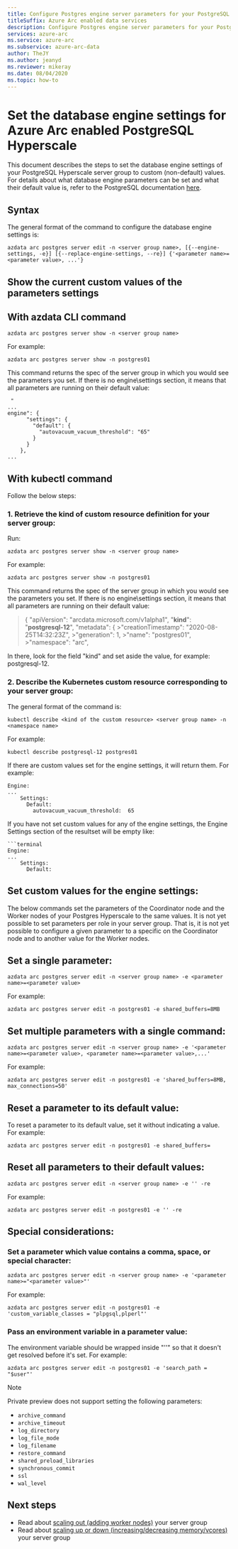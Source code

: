 ```yaml
--- 
title: Configure Postgres engine server parameters for your PostgreSQL Hyperscale server group on Azure Arc
titleSuffix: Azure Arc enabled data services
description: Configure Postgres engine server parameters for your PostgreSQL Hyperscale server group on Azure Arc
services: azure-arc
ms.service: azure-arc
ms.subservice: azure-arc-data
author: TheJY
ms.author: jeanyd
ms.reviewer: mikeray
ms.date: 08/04/2020
ms.topic: how-to
---
```


# Set the database engine settings for Azure Arc enabled PostgreSQL Hyperscale

This document describes the steps to set the database engine settings of your PostgreSQL Hyperscale server group to custom (non-default) values. For details about what database engine parameters can be set and what their default value is, refer to the PostgreSQL documentation [here](https://www.postgresql.org/docs/current/runtime-config.html).


## Syntax
The general format of the command to configure the database engine settings is:
```terminal
azdata arc postgres server edit -n <server group name>, [{--engine-settings, -e}] [{--replace-engine-settings, --re}] {'<parameter name>=<parameter value>, ...'}
```

## Show the current custom values of the parameters settings

## With azdata CLI command
```terminal
azdata arc postgres server show -n <server group name>
```

For example:
```terminal
azdata arc postgres server show -n postgres01
```
This command returns the spec of the server group in which you would see the parameters you set. If there is no engine\settings section, it means that all parameters are running on their default value:
```terminal
 "
...
engine": {
      "settings": {
        "default": {
          "autovacuum_vacuum_threshold": "65"
        }
      }
    },
...
```

## With kubectl command
Follow the below steps:
### 1. Retrieve the kind of custom resource definition for your server group:
Run:
```terminal
azdata arc postgres server show -n <server group name>
```
For example:
```terminal
azdata arc postgres server show -n postgres01
```
This command returns the spec of the server group in which you would see the parameters you set. If there is no engine\settings section, it means that all parameters are running on their default value:
> {
  >"apiVersion": "arcdata.microsoft.com/v1alpha1",
  >"**kind**": "**postgresql-12**",
  >"metadata": {
    >"creationTimestamp": "2020-08-25T14:32:23Z",
    >"generation": 1,
    >"name": "postgres01",
    >"namespace": "arc",

 In there, look for the field "kind" and set aside the value, for example: postgresql-12.

### 2. Describe the Kubernetes custom resource corresponding to your server group: 
The general format of the command is:
```terminal
kubectl describe <kind of the custom resource> <server group name> -n <namespace name>
```
For example:
```terminal
kubectl describe postgresql-12 postgres01
```
If there are custom values set for the engine settings, it will return them. For example:

```terminal
Engine:
...
    Settings:
      Default:
        autovacuum_vacuum_threshold:  65
```
If you have not set custom values for any of the engine settings, the Engine Settings section of the resultset will be empty like:
```the result set is empty, it means you have not customized any of the engine settings.
```terminal
Engine:
...
    Settings:
      Default:
```

## Set custom values for the engine settings:
The below commands set the parameters of the Coordinator node and the Worker nodes of your Postgres Hyperscale to the same values. It is not yet possible to set parameters per role in your server group. That is, it is not yet possible to configure a given parameter to a specific on the Coordinator node and to another value for the Worker nodes.

## Set a single parameter:
```terminal
azdata arc postgres server edit -n <server group name> -e <parameter name>=<parameter value>
```
For example:
```terminal
azdata arc postgres server edit -n postgres01 -e shared_buffers=8MB
```

## Set multiple parameters with a single command:
```terminal
azdata arc postgres server edit -n <server group name> -e '<parameter name>=<parameter value>, <parameter name>=<parameter value>,...'
```
For example:
```terminal
azdata arc postgres server edit -n postgres01 -e 'shared_buffers=8MB, max_connections=50'
```

## Reset a parameter to its default value:
To reset a parameter to its default value, set it without indicating a value. 
For example:
```terminal
azdata arc postgres server edit -n postgres01 -e shared_buffers=
```

## Reset all parameters to their default values:
```terminal
azdata arc postgres server edit -n <server group name> -e '' -re
```
For example:
```terminal
azdata arc postgres server edit -n postgres01 -e '' -re
```

## Special considerations:

### Set a parameter which value contains a comma, space, or special character:
```terminal
azdata arc postgres server edit -n <server group name> -e '<parameter name>="<parameter value>"'
```
For example:
```terminal
azdata arc postgres server edit -n postgres01 -e 'custom_variable_classes = "plpgsql,plperl"'
```

### Pass an environment variable in a parameter value:
The environment variable should be wrapped inside "''" so that it doesn't get resolved before it's set.
For example: 
```terminal
azdata arc postgres server edit -n postgres01 -e 'search_path = "$user"'
```

> [!NOTE]
> Private preview does not support setting the following parameters: 
>
> - `archive_command`
> - `archive_timeout`
> - `log_directory`
> - `log_file_mode`
> - `log_filename`
> - `restore_command`
> - `shared_preload_libraries`
> - `synchronous_commit`
> - `ssl`
> - `wal_level`

## Next steps
- Read about [scaling out (adding worker nodes)](scale-out-postgresql-hyperscale-server-group.md) your server group
- Read about [scaling up or down (increasing/decreasing memory/vcores)](scale-up-down-postgresql-hyperscale-server-group-using-cli.md) your server group
